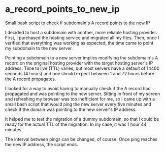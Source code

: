 # a_record_points_to_new_ip
Small bash script to check if subdomain's A record points to the new IP

I decided to host a subdomain with another, more reliable hosting provider. First, I purchased the hosting service and migrated all my files. Then, once I verified that everything was working as expected, the time came to point my subdomain to the new server. 

Pointing a subdomain to a new server implies modifying the subdomain's A record on the original hosting provider with the target hosting server's IP address. Time to live (TTL) varies, but most servers have a default of 14400 seconds (4 hours) and one should expect between 1 and 72 hours before the A record propagates.

I looked for a way to avoid having to manually check if the A record had propagated and was pointing to the new server. Sitting in front of my screen and refreshing my browser was too inefficient for me, so I came up with a small bash script that would ping the new server every five minutes and check if the domain was pointing to the new server's IP address.

It helped me to test the migration of a dummy subdomain, so that I could be ready for the actual TTL of the migration. In my case, it was 1 hour 44 minutes.

The interval between pings can be changed, of course. Once ping reaches the new IP address, the script ends.
